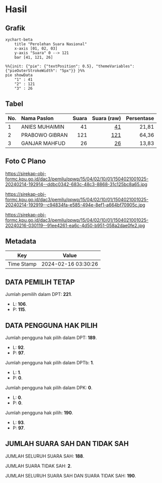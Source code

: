 # Hasil

## Grafik

```mermaid
xychart-beta
    title "Perolehan Suara Nasional"
    x-axis [01, 02, 03]
    y-axis "Suara" 0 --> 121
    bar [41, 121, 26]
```

```mermaid
%%{init: {"pie": {"textPosition": 0.5}, "themeVariables": {"pieOuterStrokeWidth": "5px"}} }%%
pie showData
    "1" : 41
    "2" : 121
    "3" : 26
```

## Tabel

| No. | Nama Paslon    | Suara | Suara (raw) | Persentase |
|:--- |:-------------- | -----:| -----------:| ----------:|
| 1   | ANIES MUHAIMIN | 41    | [41][p-1]   | 21,81      |
| 2   | PRABOWO GIBRAN | 121   | [121][p-2]  | 64,36      |
| 3   | GANJAR MAHFUD  | 26    | [26][p-3]   | 13,83      |


[p-1]: https://github.com/gigit-pemilu/pemilu-2024/blob/main/pilpres/hitung-suara/sub/15-jambi/sub/04-batanghari/sub/02-muara-tembesi/sub/1001-kampung-baru/sub/025-tps/sub/paslon-1.txt
[p-2]: https://github.com/gigit-pemilu/pemilu-2024/blob/main/pilpres/hitung-suara/sub/15-jambi/sub/04-batanghari/sub/02-muara-tembesi/sub/1001-kampung-baru/sub/025-tps/sub/paslon-2.txt
[p-3]: https://github.com/gigit-pemilu/pemilu-2024/blob/main/pilpres/hitung-suara/sub/15-jambi/sub/04-batanghari/sub/02-muara-tembesi/sub/1001-kampung-baru/sub/025-tps/sub/paslon-3.txt

## Foto C Plano

https://sirekap-obj-formc.kpu.go.id/dac3/pemilu/ppwp/15/04/02/10/01/1504021001025-20240214-192914--ddbc0342-683c-48c3-8868-31c125bc8a65.jpg

https://sirekap-obj-formc.kpu.go.id/dac3/pemilu/ppwp/15/04/02/10/01/1504021001025-20240214-192919--c94834fa-e585-494e-8ef1-a664bf70905c.jpg

https://sirekap-obj-formc.kpu.go.id/dac3/pemilu/ppwp/15/04/02/10/01/1504021001025-20240216-030119--91ee4261-ea6c-4d50-b951-058a2dae0fe2.jpg


## Metadata

| Key        | Value               |
| ---------- | ------------------- |
| Time Stamp | 2024-02-16 03:30:26 |


## DATA PEMILIH TETAP

Jumlah pemilih dalam DPT: **221**.
 * L: **106**.
 * P: **115**.

## DATA PENGGUNA HAK PILIH

Jumlah pengguna hak pilih dalam DPT: **189**.
 * L: **92**.
 * P: **97**.

Jumlah pengguna hak pilih dalam DPTb: **1**.
 * L: **1**.
 * P: **0**.

Jumlah pengguna hak pilih dalam DPK: **0**.
 * L: **0**.
 * P: **0**.

Jumlah pengguna hak pilih: **190**.
 * L: **93**.
 * P: **97**.

## JUMLAH SUARA SAH DAN TIDAK SAH

JUMLAH SELURUH SUARA SAH: **188**.

JUMLAH SUARA TIDAK SAH: **2**.

JUMLAH SELURUH SUARA SAH DAN SUARA TIDAK SAH: **190**.


